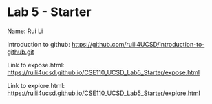 # Lab 5 - Starter

Name: Rui Li

Introduction to github: https://github.com/ruili4UCSD/introduction-to-github.git

Link to expose.html: https://ruili4ucsd.github.io/CSE110_UCSD_Lab5_Starter/expose.html

Link to explore.html: https://ruili4ucsd.github.io/CSE110_UCSD_Lab5_Starter/explore.html
